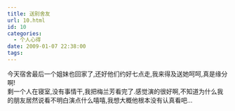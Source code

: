 ```yaml
---
title: 送别舍友
url: 10.html
id: 10
categories:
  - 个人心得
date: 2009-01-07 22:38:00
tags:
---
```


今天宿舍最后一个姐妹也回家了,还好他们约好七点走,我来得及送她呵呵,真是缘分啊!  
剩一个人在寝室,没有事情干,我把梅兰芳看完了.感觉演的很好啊,不知道为什么我的朋友居然说看不明白演点什么嘻嘻,我想大概他根本没有认真看吧...